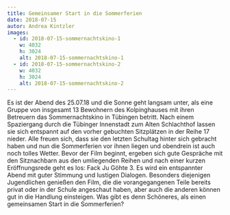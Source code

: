 ```yaml
---
title: Gemeinsamer Start in die Sommerferien
date: 2018-07-15
autor: Andrea Kintzler
images:
  - id: 2018-07-15-sommernachtskino-1
    w: 4032
    h: 3024
    alt: 2018-07-15-sommernachtskino-1
  - id: 2018-07-15-sommernachtskino-2
    w: 4032
    h: 3024
    alt: 2018-07-15-sommernachtskino-2
---
```


<!--mehr-->
Es ist der Abend des 25.07.18 und die Sonne geht langsam unter, als eine Gruppe von insgesamt 13 Bewohnern des Kolpinghauses mit ihren Betreuern das Sommernachtskino in Tübingen betritt. Nach einem Spaziergang durch die Tübinger Innenstadt zum Alten Schlachthof lassen sie sich entspannt auf den vorher gebuchten Sitzplätzen in der Reihe 17 nieder. Alle freuen sich, dass sie den letzten Schultag hinter sich gebracht haben und nun die Sommerferien vor ihnen liegen und obendrein ist auch noch tolles Wetter. Bevor der Film beginnt, ergeben sich gute Gespräche mit den Sitznachbarn aus den umliegenden Reihen und nach einer kurzen Eröffnungsrede geht es los:
Fack Ju Göhte 3. Es wird ein entspannter Abend mit guter Stimmung und lustigen Dialogen. Besonders diejenigen Jugendlichen genießen den Film, die die vorangegangenen Teile bereits privat oder in der Schule angeschaut haben, aber auch die anderen können gut in die Handlung einsteigen. Was gibt es denn Schöneres, als einen gemeinsamen Start in die Sommerferien?
